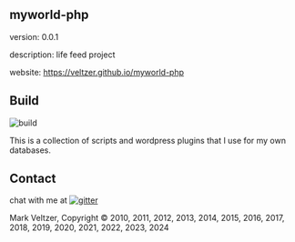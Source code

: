 ## myworld-php

version: 0.0.1

description: life feed project

website: https://veltzer.github.io/myworld-php

## Build

![build](https://github.com/veltzer/myworld-php/workflows/build/badge.svg)

This is a collection of scripts and wordpress plugins that I use for my own databases.

## Contact

chat with me at [![gitter](https://badges.gitter.im/Join%20Chat.svg)](https://gitter.im/veltzer/mark.veltzer)

Mark Veltzer, Copyright © 2010, 2011, 2012, 2013, 2014, 2015, 2016, 2017, 2018, 2019, 2020, 2021, 2022, 2023, 2024
